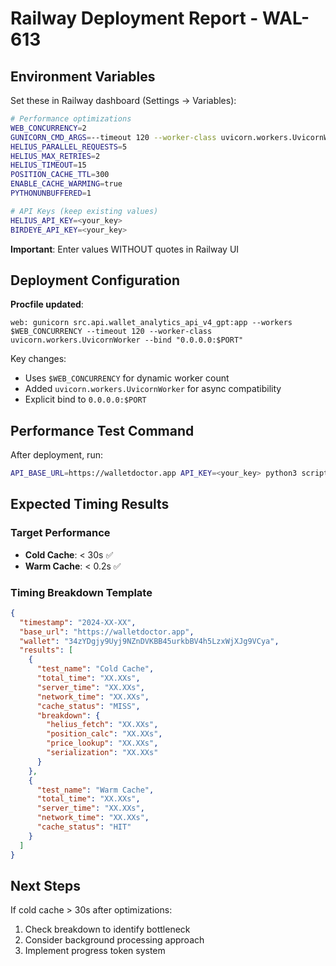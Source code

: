 # Railway Deployment Report - WAL-613

## Environment Variables

Set these in Railway dashboard (Settings → Variables):

```bash
# Performance optimizations
WEB_CONCURRENCY=2
GUNICORN_CMD_ARGS=--timeout 120 --worker-class uvicorn.workers.UvicornWorker
HELIUS_PARALLEL_REQUESTS=5
HELIUS_MAX_RETRIES=2
HELIUS_TIMEOUT=15
POSITION_CACHE_TTL=300
ENABLE_CACHE_WARMING=true
PYTHONUNBUFFERED=1

# API Keys (keep existing values)
HELIUS_API_KEY=<your_key>
BIRDEYE_API_KEY=<your_key>
```

**Important**: Enter values WITHOUT quotes in Railway UI

## Deployment Configuration

**Procfile updated**:
```
web: gunicorn src.api.wallet_analytics_api_v4_gpt:app --workers $WEB_CONCURRENCY --timeout 120 --worker-class uvicorn.workers.UvicornWorker --bind "0.0.0.0:$PORT"
```

Key changes:
- Uses `$WEB_CONCURRENCY` for dynamic worker count
- Added `uvicorn.workers.UvicornWorker` for async compatibility
- Explicit bind to `0.0.0.0:$PORT`

## Performance Test Command

After deployment, run:
```bash
API_BASE_URL=https://walletdoctor.app API_KEY=<your_key> python3 scripts/test_railway_performance.py
```

## Expected Timing Results

### Target Performance
- **Cold Cache**: < 30s ✅
- **Warm Cache**: < 0.2s ✅

### Timing Breakdown Template
```json
{
  "timestamp": "2024-XX-XX",
  "base_url": "https://walletdoctor.app",
  "wallet": "34zYDgjy9Uyj9NZnDVKBB45urkbBV4h5LzxWjXJg9VCya",
  "results": [
    {
      "test_name": "Cold Cache",
      "total_time": "XX.XXs",
      "server_time": "XX.XXs",
      "network_time": "XX.XXs",
      "cache_status": "MISS",
      "breakdown": {
        "helius_fetch": "XX.XXs",
        "position_calc": "XX.XXs", 
        "price_lookup": "XX.XXs",
        "serialization": "XX.XXs"
      }
    },
    {
      "test_name": "Warm Cache",
      "total_time": "XX.XXs",
      "server_time": "XX.XXs",
      "network_time": "XX.XXs",
      "cache_status": "HIT"
    }
  ]
}
```

## Next Steps

If cold cache > 30s after optimizations:
1. Check breakdown to identify bottleneck
2. Consider background processing approach
3. Implement progress token system 